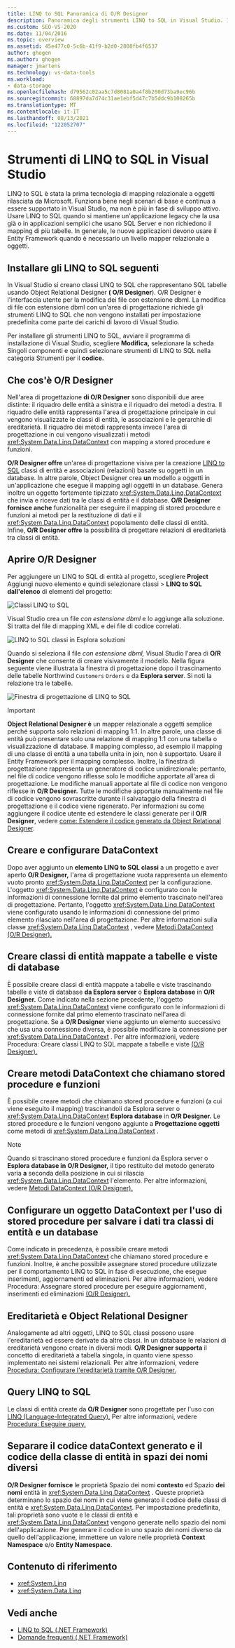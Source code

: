 ```yaml
---
title: LINQ to SQL Panoramica di O/R Designer
description: Panoramica degli strumenti LINQ to SQL in Visual Studio. Informazioni sul Object Relational Designer (O/R Designer).
ms.custom: SEO-VS-2020
ms.date: 11/04/2016
ms.topic: overview
ms.assetid: 45e477c0-5c6b-41f9-b2d0-2808fb4f6537
author: ghogen
ms.author: ghogen
manager: jmartens
ms.technology: vs-data-tools
ms.workload:
- data-storage
ms.openlocfilehash: d79562c02aa5c7d8081a0a4f8b200d73ba9ec96b
ms.sourcegitcommit: 68897da7d74c31ae1ebf5d47c7b5ddc9b108265b
ms.translationtype: MT
ms.contentlocale: it-IT
ms.lasthandoff: 08/13/2021
ms.locfileid: "122052707"
---
```

# <a name="linq-to-sql-tools-in-visual-studio"></a>Strumenti di LINQ to SQL in Visual Studio

LINQ to SQL è stata la prima tecnologia di mapping relazionale a oggetti rilasciata da Microsoft. Funziona bene negli scenari di base e continua a essere supportato in Visual Studio, ma non è più in fase di sviluppo attivo. Usare LINQ to SQL quando si mantiene un'applicazione legacy che la usa già o in applicazioni semplici che usano SQL Server e non richiedono il mapping di più tabelle. In generale, le nuove applicazioni devono usare il Entity Framework quando è necessario un livello mapper relazionale a oggetti.

## <a name="install-the-linq-to-sql-tools"></a>Installare gli LINQ to SQL seguenti

In Visual Studio si creano classi LINQ to SQL che rappresentano SQL tabelle usando Object Relational Designer **(** **O/R Designer**). O/R Designer è l'interfaccia utente per la modifica dei file con estensione dbml. La modifica di file con estensione dbml con un'area di progettazione richiede gli strumenti LINQ to SQL che non vengono installati per impostazione predefinita come parte dei carichi di lavoro di Visual Studio.

Per installare gli strumenti LINQ to SQL, avviare il programma di installazione di  Visual Studio, scegliere **Modifica,** selezionare la scheda Singoli componenti e quindi selezionare strumenti di LINQ to SQL nella categoria Strumenti per il **codice.** 

## <a name="what-is-the-or-designer"></a>Che cos'è O/R Designer

Nell'area di progettazione **di O/R Designer** sono disponibili due aree distinte: il riquadro delle entità a sinistra e il riquadro dei metodi a destra. Il riquadro delle entità rappresenta l'area di progettazione principale in cui vengono visualizzate le classi di entità, le associazioni e le gerarchie di ereditarietà. Il riquadro dei metodi rappresenta invece l'area di progettazione in cui vengono visualizzati i metodi <xref:System.Data.Linq.DataContext> con mapping a stored procedure e funzioni.

**O/R Designer offre** un'area di progettazione visiva per la creazione [LINQ to SQL](/dotnet/framework/data/adonet/sql/linq/index) classi di entità e associazioni (relazioni) basate su oggetti in un database. In altre parole, Object Designer crea **un** modello a oggetti in un'applicazione che esegue il mapping agli oggetti in un database. Genera inoltre un oggetto fortemente tipizzato <xref:System.Data.Linq.DataContext> che invia e riceve dati tra le classi di entità e il database. **O/R Designer fornisce anche** funzionalità per eseguire il mapping di stored procedure e funzioni ai metodi per la restituzione di dati e il <xref:System.Data.Linq.DataContext> popolamento delle classi di entità. Infine, **O/R Designer offre** la possibilità di progettare relazioni di ereditarietà tra classi di entità.

## <a name="open-the-or-designer"></a>Aprire O/R Designer

Per aggiungere un LINQ to SQL di entità al progetto, scegliere **Project** Aggiungi nuovo elemento e quindi selezionare classi  >   **LINQ to SQL dall'elenco** di elementi del progetto:

![Classi LINQ to SQL](../data-tools/media/raddata-linq-to-sql-classes.png)

Visual Studio crea un file *con estensione dbml* e lo aggiunge alla soluzione. Si tratta del file di mapping XML e dei file di codice correlati.

![LINQ to SQL classi in Esplora soluzioni](../data-tools/media/raddata-linq-to-sql-classes-in-solution-explorer.png)

Quando si seleziona il file *con estensione dbml,* Visual Studio l'area di **O/R Designer** che consente di creare visivamente il modello. Nella figura seguente viene illustrata la finestra di progettazione dopo il trascinamento delle tabelle Northwind `Customers` `Orders` e da **Esplora server**. Si noti la relazione tra le tabelle.

![Finestra di progettazione di LINQ to SQL](../data-tools/media/raddata-linq-to-sql-designer.png)

> [!IMPORTANT]
> **Object Relational Designer è** un mapper relazionale a oggetti semplice perché supporta solo relazioni di mapping 1:1. In altre parole, una classe di entità può presentare solo una relazione di mapping 1:1 con una tabella o visualizzazione di database. Il mapping complesso, ad esempio il mapping di una classe di entità a una tabella unita in join, non è supportato. Usare il Entity Framework per il mapping complesso. Inoltre, la finestra di progettazione rappresenta un generatore di codice unidirezionale: pertanto, nel file di codice vengono riflesse solo le modifiche apportate all'area di progettazione. Le modifiche manuali apportate al file di codice non vengono riflesse in **O/R Designer.** Tutte le modifiche apportate manualmente nel file di codice vengono sovrascritte durante il salvataggio della finestra di progettazione e il codice viene rigenerato. Per informazioni su come aggiungere il codice utente ed estendere le classi generate per il **O/R Designer**, vedere [come: Estendere il codice generato da Object Relational Designer](../data-tools/how-to-extend-code-generated-by-the-o-r-designer.md).

## <a name="create-and-configure-the-datacontext"></a>Creare e configurare DataContext

Dopo aver aggiunto un **elemento LINQ to SQL classi** a un progetto e aver aperto **O/R Designer,** l'area di progettazione vuota rappresenta un elemento vuoto pronto <xref:System.Data.Linq.DataContext> per la configurazione. L'oggetto <xref:System.Data.Linq.DataContext> è configurato con le informazioni di connessione fornite dal primo elemento trascinato nell'area di progettazione. Pertanto, l'oggetto <xref:System.Data.Linq.DataContext> viene configurato usando le informazioni di connessione del primo elemento rilasciato nell'area di progettazione. Per altre informazioni sulla classe <xref:System.Data.Linq.DataContext> , vedere [Metodi DataContext (O/R Designer).](../data-tools/datacontext-methods-o-r-designer.md)

## <a name="create-entity-classes-that-map-to-database-tables-and-views"></a>Creare classi di entità mappate a tabelle e viste di database

È possibile creare classi di entità mappate a tabelle e viste trascinando tabelle e viste di database **da Esplora server** o **Esplora database** in **O/R Designer.** Come indicato nella sezione precedente, l'oggetto <xref:System.Data.Linq.DataContext> viene configurato con le informazioni di connessione fornite dal primo elemento trascinato nell'area di progettazione. Se a **O/R Designer** viene aggiunto un elemento successivo che usa una connessione diversa, è possibile modificare la connessione per <xref:System.Data.Linq.DataContext> . Per altre informazioni, vedere Procedura: Creare classi LINQ to SQL mappate a tabelle e viste [(O/R Designer).](../data-tools/how-to-create-linq-to-sql-classes-mapped-to-tables-and-views-o-r-designer.md)

## <a name="create-datacontext-methods-that-call-stored-procedures-and-functions"></a>Creare metodi DataContext che chiamano stored procedure e funzioni

È possibile creare metodi che chiamano stored procedure e funzioni (a cui viene eseguito il mapping) trascinandoli da Esplora server o <xref:System.Data.Linq.DataContext> **Esplora database** in **O/R Designer.**  Le stored procedure e le funzioni vengono aggiunte a **Progettazione oggetti** come metodi di <xref:System.Data.Linq.DataContext> .

> [!NOTE]
> Quando si trascinano stored procedure e funzioni da Esplora server o **Esplora database in** **O/R Designer,** il tipo restituito del metodo generato varia **a** seconda della posizione in cui si rilascia <xref:System.Data.Linq.DataContext> l'elemento. Per altre informazioni, vedere [Metodi DataContext (O/R Designer).](../data-tools/datacontext-methods-o-r-designer.md)

## <a name="configure-a-datacontext-to-use-stored-procedures-to-save-data-between-entity-classes-and-a-database"></a>Configurare un oggetto DataContext per l'uso di stored procedure per salvare i dati tra classi di entità e un database

Come indicato in precedenza, è possibile creare metodi <xref:System.Data.Linq.DataContext> che chiamano stored procedure e funzioni. Inoltre, è anche possibile assegnare stored procedure utilizzate per il comportamento LINQ to SQL in fase di esecuzione, che esegue inserimenti, aggiornamenti ed eliminazioni. Per altre informazioni, vedere Procedura: Assegnare stored procedure per eseguire aggiornamenti, inserimenti ed eliminazioni [(O/R Designer).](../data-tools/how-to-assign-stored-procedures-to-perform-updates-inserts-and-deletes-o-r-designer.md)

## <a name="inheritance-and-the-or-designer"></a>Ereditarietà e Object Relational Designer

Analogamente ad altri oggetti, LINQ to SQL classi possono usare l'ereditarietà ed essere derivate da altre classi. In un database le relazioni di ereditarietà vengono create in diversi modi. **O/R Designer supporta** il concetto di ereditarietà a tabella singola, in quanto viene spesso implementato nei sistemi relazionali. Per altre informazioni, vedere [Procedura: Configurare l'ereditarietà tramite O/R Designer.](../data-tools/how-to-configure-inheritance-by-using-the-o-r-designer.md)

## <a name="linq-to-sql-queries"></a>Query LINQ to SQL

Le classi di entità create da **O/R Designer** sono progettate per l'uso con [LINQ (Language-Integrated Query).](/dotnet/csharp/linq/) Per altre informazioni, vedere [Procedura: Eseguire query.](/dotnet/framework/data/adonet/sql/linq/how-to-query-for-information)

## <a name="separate-the-generated-datacontext-and-entity-class-code-into-different-namespaces"></a>Separare il codice dataContext generato e il codice della classe di entità in spazi dei nomi diversi

**O/R Designer fornisce** le proprietà Spazio dei nomi **contesto** ed Spazio **dei nomi** entità in <xref:System.Data.Linq.DataContext> . Queste proprietà determinano lo spazio dei nomi in cui viene generato il codice delle classi di entità e <xref:System.Data.Linq.DataContext>. Per impostazione predefinita, tali proprietà sono vuote e le classi di entità e <xref:System.Data.Linq.DataContext> vengono generate nello spazio dei nomi dell'applicazione. Per generare il codice in uno spazio dei nomi diverso da quello dell'applicazione, immettere un valore nelle proprietà **Context Namespace** e/o **Entity Namespace**.

## <a name="reference-content"></a>Contenuto di riferimento

- <xref:System.Linq>
- <xref:System.Data.Linq>

## <a name="see-also"></a>Vedi anche

- [LINQ to SQL (.NET Framework)](/dotnet/framework/data/adonet/sql/linq/index)
- [Domande frequenti (.NET Framework)](/dotnet/framework/data/adonet/sql/linq/frequently-asked-questions)
